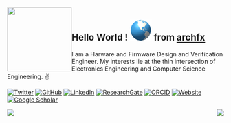 <img align="left" width="150" height="150" alt="" src=""/>

## Hello World !&nbsp;<img src="images/globe.gif" width="50px"> from [archfx](https://archfx.github.io)

I am a Harware and Firmware Design and Verification Engineer. My interests lie at the thin intersection of Electronics Engineering and Computer Science Engineering. ✌️

[![Twitter](https://img.shields.io/twitter/follow/ArunaFX?label=%40ArunaFX&logo=Twitter&color=blue&logoColor=blue&style=flat-square)](https://twitter.com/ArunaFX)
[![GitHub](https://img.shields.io/badge/-@archfx-181717?style=flat-square&logo=GitHub&logoColor=white)](https://github.com/archfx)
[![LinkedIn](https://img.shields.io/badge/-LinkedIn-0077B5?style=flat-square&logo=Linkedin&logoColor=white)](https://www.linkedin.com/in/arunajayasena)
[![ResearchGate](https://img.shields.io/badge/-ResearchGate-00CCBB?style=flat-square&logo=ResearchGate&logoColor=white)](https://www.researchgate.net/profile/Arunajayasena)
[![ORCID](https://img.shields.io/badge/-ORCID-A6CE39?style=flat-square&logo=ORCID&logoColor=white)](https://orcid.org/0000-0002-8347-5065) 
[![Website](https://img.shields.io/website?label=archfx.github.io&url=https%3A%2F%2Farchfx.github.io&style=flat-square)](https://archfx.github.io)
[![Google Scholar](https://img.shields.io/badge/GScholar--blue.svg?style=flat-square)](https://scholar.google.com/citations?user=VIHZNs8AAAAJ&hl=en&oi=ao)



<picture>
  <source srcset="https://raw.githubusercontent.com/Archfx/github-stats/master/generated/overview.svg#gh-dark-mode-only" media="(prefers-color-scheme: dark)">
  <img src="https://raw.githubusercontent.com/Archfx/github-stats/master/generated/overview.svg#gh-light-mode-only" align="left">
</picture>

<picture>
  <source srcset="https://raw.githubusercontent.com/Archfx/github-stats/master/generated/languages.svg#gh-dark-mode-only" media="(prefers-color-scheme: dark)">
  <img src="https://raw.githubusercontent.com/Archfx/github-stats/master/generated/languages.svg#gh-light-mode-only"  align="right">
</picture> 








